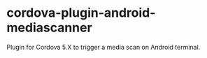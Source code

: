 # cordova-plugin-android-mediascanner
Plugin for Cordova 5.X to trigger a media scan on Android terminal.
